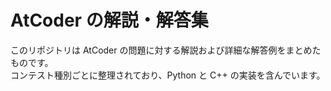 # AtCoder の解説・解答集

このリポジトリは AtCoder の問題に対する解説および詳細な解答例をまとめたものです。  
コンテスト種別ごとに整理されており、Python と C++ の実装を含んでいます。
